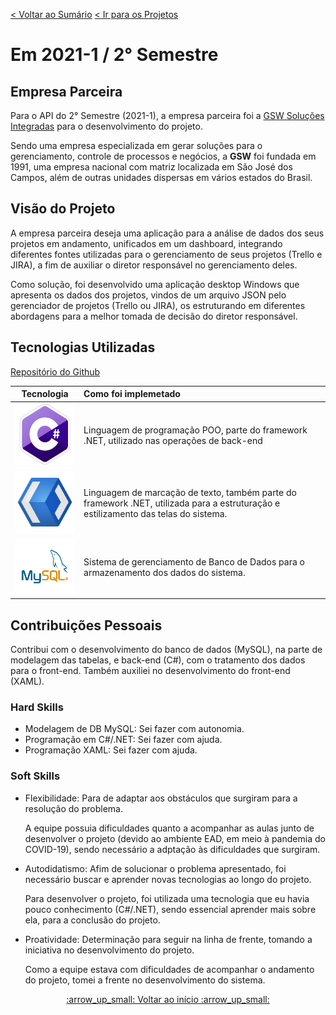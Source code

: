 [< Voltar ao Sumário](https://github.com/Leo0256/portfolio_tg_apis#sum%C3%A1rio "De volta ao sumário")
[< Ir para os Projetos](https://github.com/Leo0256/portfolio_tg_apis/blob/main/projects/README.md#meus-projetos "Ir para a lista de Projetos")

# Em 2021-1 / 2° Semestre

## Empresa Parceira
Para o API do 2° Semestre (2021-1), a empresa parceira foi a [GSW Soluções Integradas](https://www.gsw.com.br/ "GSW") para o desenvolvimento do projeto.

Sendo uma empresa especializada em gerar soluções para o gerenciamento, controle de processos e negócios, a **GSW** foi fundada em 1991, uma empresa nacional com matriz localizada em São José dos Campos, além de outras unidades dispersas em vários estados do Brasil.

## Visão do Projeto
A empresa parceira deseja uma aplicação para a análise de dados dos seus projetos em andamento, unificados em um dashboard, integrando diferentes fontes utilizadas para o gerenciamento de seus projetos (Trello e JIRA), a fim de auxiliar o diretor responsável no gerenciamento deles.

Como solução, foi desenvolvido uma aplicação desktop Windows que apresenta os dados dos projetos, vindos de um arquivo JSON pelo gerenciador de projetos (Trello ou JIRA), os estruturando em diferentes abordagens para a melhor tomada de decisão do diretor responsável.

## Tecnologias Utilizadas

[Repositório do Github](https://github.com/Leo0256/Equipe_Lider-Projeto_GSW)

|Tecnologia|Como foi implemetado|
|:-:|:-|
|<img src="https://github.com/Leo0256/portfolio_tg_apis/blob/main/images/c-sharp.png" height="100"/>|Linguagem de programação POO, parte do framework .NET, utilizado nas operações de back-end|
|<img src="https://github.com/Leo0256/portfolio_tg_apis/blob/main/images/xaml.png" height="100"/>|Linguagem de marcação de texto, também parte do framework .NET, utilizada para a estruturação e estilizamento das telas do sistema.|
|<img src="https://github.com/Leo0256/portfolio_tg_apis/blob/main/images/mysql.png" height="90"/>|Sistema de gerenciamento de Banco de Dados para o armazenamento dos dados do sistema.|

## Contribuições Pessoais
Contribui com o desenvolvimento do banco de dados (MySQL), na parte de modelagem das tabelas, e back-end (C#), com o tratamento dos dados para o front-end. Também auxiliei no desenvolvimento do front-end (XAML).

### Hard Skills
- Modelagem de DB MySQL: Sei fazer com autonomia.
- Programação em C#/.NET: Sei fazer com ajuda.
- Programação XAML: Sei fazer com ajuda.

### Soft Skills
- Flexibilidade: Para de adaptar aos obstáculos que surgiram para a resolução do problema.

    A equipe possuia dificuldades quanto a acompanhar as aulas junto de desenvolver o projeto (devido ao ambiente EAD, em meio à pandemia do COVID-19), sendo necessário a adptação às dificuldades que surgiram.

- Autodidatismo: Afim de solucionar o problema apresentado, foi necessário buscar e aprender novas tecnologias ao longo do projeto.

    Para desenvolver o projeto, foi utilizada uma tecnologia que eu havia pouco conhecimento (C#/.NET), sendo essencial aprender mais sobre ela, para a conclusão do projeto.

- Proatividade: Determinação para seguir na linha de frente, tomando a iniciativa no desenvolvimento do projeto.

    Como a equipe estava com dificuldades de acompanhar o andamento do projeto, tomei a frente no desenvolvimento do sistema.

<p align=center>
  <a href="#em-2021-1--2-semestre">:arrow_up_small: Voltar ao início :arrow_up_small:</a>
</p>